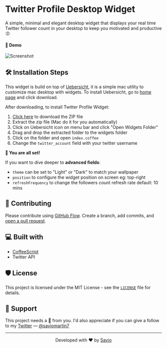# Twitter Profile Desktop Widget

A simple, minimal and elegant desktop widget that displays your real time Twitter follower count in your desktop to keep you motivated and productive :D

#### 🚀 Demo

<img src="/screenshot.png" alt="Screenshot" />

## 🛠️ Installation Steps

This widget is build on top of [Uebersicht](http://tracesof.net/uebersicht/), it is a simple mac utility to customize mac desktop with widgets. To install Uebersicht, go to [home page](http://tracesof.net/uebersicht/) and click download.

After downloading, to install Twitter Profile Widget:

1. [Click here](https://github.com/saviomartin/twitter-profile-desktop-widget/blob/main/twitter-profile.widget.zip?raw=true) to download the ZIP file
2. Extract the zip file (Mac do it for you automatically)
3. Click on Uebersicht icon on menu bar and click "Open Widgets Folder"
4. Drag and drop the extracted folder to the widgets folder
5. Click on the folder and open `index.coffee`
6. Change the `twitter_account` field with your twitter username

**🌟 You are all set!**

If you want to dive deeper to **advanced fields**:

- `theme` can be set to "Light" or "Dark" to match your wallpaper
- `position` to configure the widget position on screen eg: top-right
- `refreshFrequency` to change the followers count refresh rate default: 10 mins

## 🍰 Contributing

Please contribute using [GitHub Flow](https://guides.github.com/introduction/flow). Create a branch, add commits, and [open a pull request](https://github.com/saviomartin/gradientking/compare).

## 💻 Built with

- [CoffeeScript](https://coffeescript.org)
- Twitter API

## 🛡️ License

This project is licensed under the MIT License - see the [`LICENSE`](LICENSE) file for details.

## 🙏 Support

This project needs a 🌟 from you. I'd also appreciate if you can give a follow to my [Twitter](https://twitter.com/saviomaritn7) — [@saviomartin7](https://twitter.com/saviomaritn7)

<hr>
<p align="center">
Developed with ❤️ by <a href="https://twitter.com/saviomartin7">Savio</a>
</p>
